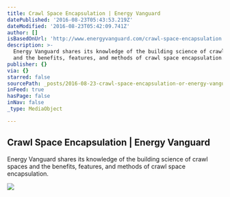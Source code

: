 ```yaml
---
title: Crawl Space Encapsulation | Energy Vanguard
datePublished: '2016-08-23T05:43:53.219Z'
dateModified: '2016-08-23T05:42:09.741Z'
author: []
isBasedOnUrl: 'http://www.energyvanguard.com/crawl-space-encapsulation'
description: >-
  Energy Vanguard shares its knowledge of the building science of crawl spaces
  and the benefits, features, and methods of crawl space encapsulation.
publisher: {}
via: {}
starred: false
sourcePath: _posts/2016-08-23-crawl-space-encapsulation-or-energy-vanguard.md
inFeed: true
hasPage: false
inNav: false
_type: MediaObject

---
```

<article style=""><h1>Crawl Space Encapsulation | Energy Vanguard</h1><p>Energy Vanguard shares its knowledge of the building science of crawl spaces and the benefits, features, and methods of crawl space encapsulation.</p><img src="http://cdn2.hubspot.net/hub/88935/file-209620382-jpg/images/crawl-space-encapsulated-beautiful-duct-system-ground-source-geothermal-heat-pump-nashville-440.jpg?t=1470697469795" /></article>